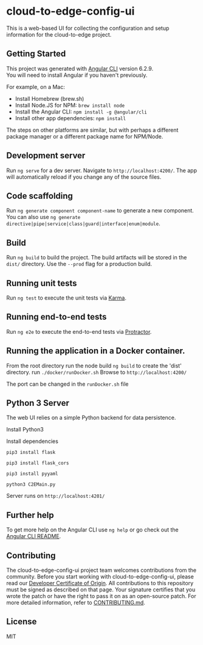 # cloud-to-edge-config-ui

This is a web-based UI for collecting the configuration and setup information
for the cloud-to-edge project.

## Getting Started

This project was generated with
[Angular CLI](https://github.com/angular/angular-cli) version 6.2.9.  
You will need to install Angular if you haven't previously.

For example, on a Mac:

* Install Homebrew (brew.sh)
* Install Node.JS for NPM: ```brew install node```
* Install the Angular CLI: ```npm install -g @angular/cli```
* Install other app dependencies: ```npm install```

The steps on other platforms are similar, but with perhaps a different package
manager or a different package name for NPM/Node.

## Development server

Run `ng serve` for a dev server. Navigate to `http://localhost:4200/`. The app
will automatically reload if you change any of the source files.

## Code scaffolding

Run `ng generate component component-name` to generate a new component. You can
also use `ng generate directive|pipe|service|class|guard|interface|enum|module`.

## Build

Run `ng build` to build the project. The build artifacts will be stored in the
`dist/` directory. Use the `--prod` flag for a production build.

## Running unit tests

Run `ng test` to execute the unit tests via
[Karma](https://karma-runner.github.io).

## Running end-to-end tests

Run `ng e2e` to execute the end-to-end tests via
[Protractor](http://www.protractortest.org/).

## Running the application in a Docker container.

From the root directory
run the node build `ng build` to create the 'dist' directory.
run `./docker/runDocker.sh`
Browse to `http://localhost:4200/`

The port can be changed in the `runDocker.sh` file

## Python 3 Server

The web UI relies on a simple Python backend for data persistence.

Install Python3

Install dependencies

`pip3 install flask`

`pip3 install flask_cors`

`pip3 install pyyaml`

`python3 C2EMain.py`

Server runs on `http://localhost:4201/`

## Further help

To get more help on the Angular CLI use `ng help` or go check out the [Angular CLI README](https://github.com/angular/angular-cli/blob/master/README.md).

## Contributing

The cloud-to-edge-config-ui project team welcomes contributions from the community. Before you start working with cloud-to-edge-config-ui, please read our [Developer Certificate of Origin](https://cla.vmware.com/dco). All contributions to this repository must be signed as described on that page. Your signature certifies that you wrote the patch or have the right to pass it on as an open-source patch. For more detailed information, refer to [CONTRIBUTING.md](CONTRIBUTING.md).

## License

MIT
